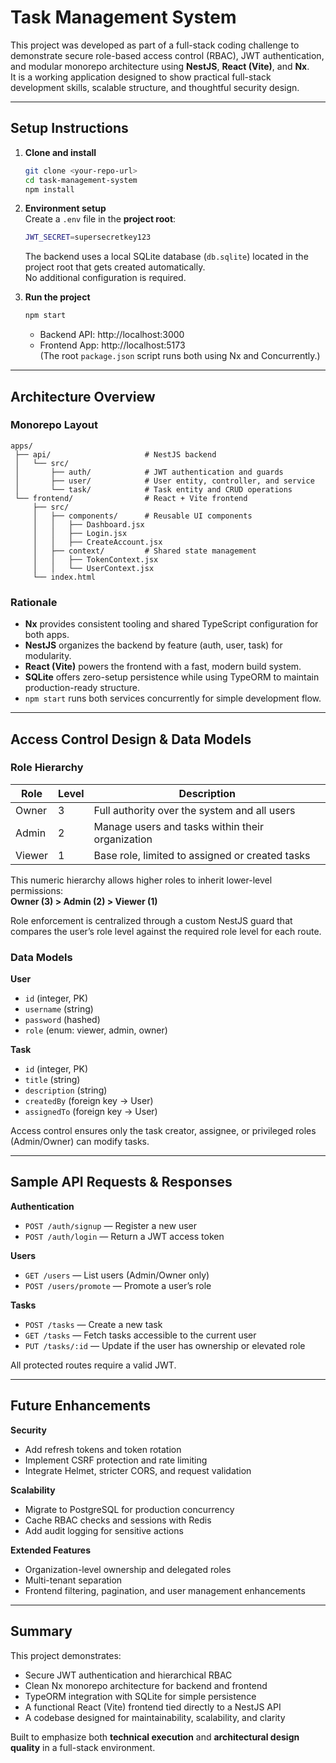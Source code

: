 # Task Management System

This project was developed as part of a full-stack coding challenge to demonstrate secure role-based access control (RBAC), JWT authentication, and modular monorepo architecture using **NestJS**, **React (Vite)**, and **Nx**.  
It is a working application designed to show practical full-stack development skills, scalable structure, and thoughtful security design.

---

## Setup Instructions

1. **Clone and install**
   ```bash
   git clone <your-repo-url>
   cd task-management-system
   npm install
   ```

2. **Environment setup**  
   Create a `.env` file in the **project root**:
   ```bash
   JWT_SECRET=supersecretkey123
   ```
   The backend uses a local SQLite database (`db.sqlite`) located in the project root that gets created automatically.  
   No additional configuration is required.

3. **Run the project**
   ```bash
   npm start
   ```
   - Backend API: http://localhost:3000  
   - Frontend App: http://localhost:5173  
   (The root `package.json` script runs both using Nx and Concurrently.)

---

## Architecture Overview

### Monorepo Layout
```
apps/
 ├── api/                     # NestJS backend
 │   └── src/
 │       ├── auth/            # JWT authentication and guards
 │       ├── user/            # User entity, controller, and service
 │       └── task/            # Task entity and CRUD operations
 └── frontend/                # React + Vite frontend
     ├── src/
     │   ├── components/      # Reusable UI components
     │   │   ├── Dashboard.jsx
     │   │   ├── Login.jsx
     │   │   ├── CreateAccount.jsx
     │   ├── context/         # Shared state management
     │   │   ├── TokenContext.jsx
     │   │   └── UserContext.jsx
     └── index.html
```

### Rationale
- **Nx** provides consistent tooling and shared TypeScript configuration for both apps.  
- **NestJS** organizes the backend by feature (auth, user, task) for modularity.  
- **React (Vite)** powers the frontend with a fast, modern build system.  
- **SQLite** offers zero-setup persistence while using TypeORM to maintain production-ready structure.  
- `npm start` runs both services concurrently for simple development flow.

---

## Access Control Design & Data Models

### Role Hierarchy
| Role  | Level | Description |
|-------|--------|-------------|
| Owner | 3 | Full authority over the system and all users |
| Admin | 2 | Manage users and tasks within their organization |
| Viewer | 1 | Base role, limited to assigned or created tasks |

This numeric hierarchy allows higher roles to inherit lower-level permissions:  
**Owner (3) > Admin (2) > Viewer (1)**

Role enforcement is centralized through a custom NestJS guard that compares the user’s role level against the required role level for each route.

### Data Models

**User**
- `id` (integer, PK)  
- `username` (string)  
- `password` (hashed)  
- `role` (enum: viewer, admin, owner)

**Task**
- `id` (integer, PK)  
- `title` (string)  
- `description` (string)  
- `createdBy` (foreign key → User)  
- `assignedTo` (foreign key → User)

Access control ensures only the task creator, assignee, or privileged roles (Admin/Owner) can modify tasks.

---

## Sample API Requests & Responses

**Authentication**
- `POST /auth/signup` — Register a new user  
- `POST /auth/login` — Return a JWT access token  

**Users**
- `GET /users` — List users (Admin/Owner only)  
- `POST /users/promote` — Promote a user’s role  

**Tasks**
- `POST /tasks` — Create a new task  
- `GET /tasks` — Fetch tasks accessible to the current user  
- `PUT /tasks/:id` — Update if the user has ownership or elevated role  

All protected routes require a valid JWT.

---

## Future Enhancements

**Security**
- Add refresh tokens and token rotation  
- Implement CSRF protection and rate limiting  
- Integrate Helmet, stricter CORS, and request validation  

**Scalability**
- Migrate to PostgreSQL for production concurrency  
- Cache RBAC checks and sessions with Redis  
- Add audit logging for sensitive actions  

**Extended Features**
- Organization-level ownership and delegated roles  
- Multi-tenant separation  
- Frontend filtering, pagination, and user management enhancements  

---

## Summary

This project demonstrates:
- Secure JWT authentication and hierarchical RBAC  
- Clean Nx monorepo architecture for backend and frontend  
- TypeORM integration with SQLite for simple persistence  
- A functional React (Vite) frontend tied directly to a NestJS API  
- A codebase designed for maintainability, scalability, and clarity

Built to emphasize both **technical execution** and **architectural design quality** in a full-stack environment.
